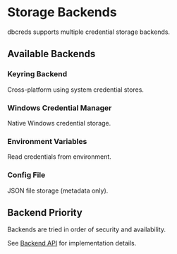 # Storage Backends

dbcreds supports multiple credential storage backends.

## Available Backends

### Keyring Backend
Cross-platform using system credential stores.

### Windows Credential Manager
Native Windows credential storage.

### Environment Variables
Read credentials from environment.

### Config File
JSON file storage (metadata only).

## Backend Priority

Backends are tried in order of security and availability.

See [Backend API](../api/backends.md) for implementation details.
